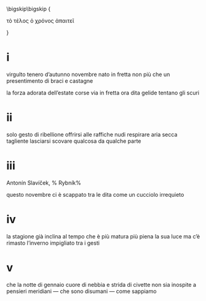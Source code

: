 
\bigskip\bigskip
{

τὸ τέλος ὁ χρόνος ἀπαιτεῖ

}

# i

virgulto tenero d’autunno
novembre nato in fretta
non più che un presentimento
di braci e castagne

la forza adorata dell’estate
corse via in fretta
ora dita gelide tentano gli scuri

# ii

solo gesto di ribellione
offrirsi alle raffiche nudi
respirare aria secca tagliente
lasciarsi scovare qualcosa
da qualche parte

# iii

Antonín Slavíček, %
Rybník%

questo novembre
ci è scappato tra le dita
come un cucciolo irrequieto

# iv

la stagione già inclina
al tempo che è più matura
più piena la sua luce
ma c’è rimasto l’inverno
impigliato tra i gesti

# v

che la notte di gennaio
cuore di nebbia e strida di civette
non sia inospite a pensieri meridiani
— che sono disumani
— come sappiamo
